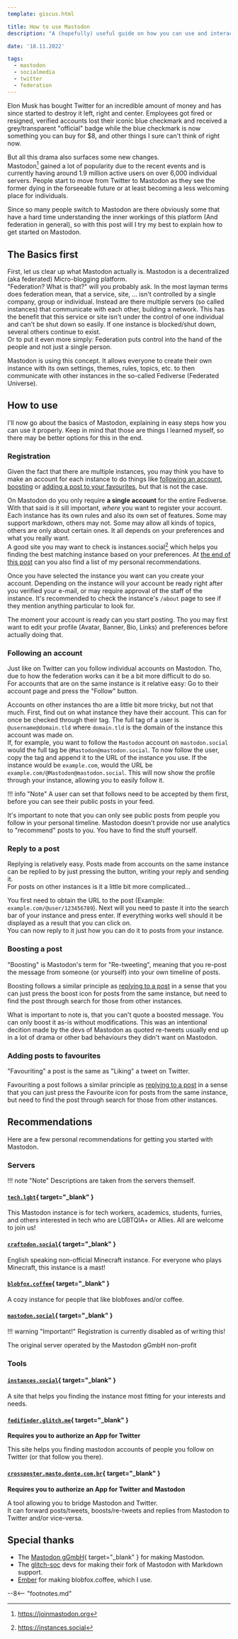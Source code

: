 ```yaml
---
template: giscus.html

title: How to use Mastodon
description: "A (hopefully) useful guide on how you can use and interact with Mastodon."

date: '18.11.2022'

tags:
  - mastodon
  - socialmedia
  - twitter
  - federation
---
```


[^1]: https://joinmastodon.org
[^2]: https://instances.social

Elon Musk has bought Twitter for an incredible amount of money and has since started to destroy it left, right and center. Employees got fired or resigned, verified accounts lost their iconic blue checkmark and received a grey/transparent "official" badge while the blue checkmark is now something you can buy for $8, and other things I sure can't think of right now.

But all this drama also surfaces some new changes.  
Mastodon[^1] gained a lot of popularity due to the recent events and is currently having around 1.9 million active users on over 6,000 individual servers. People start to move from Twitter to Mastodon as they see the former dying in the forseeable future or at least becoming a less welcoming place for individuals.

Since so many people switch to Mastodon are there obviously some that have a hard time understanding the inner workings of this platform (And federation in general), so with this post will I try my best to explain how to get started on Mastodon.

## The Basics first

First, let us clear up what Mastodon actually is. Mastodon is a decentralized (aka federated) Micro-blogging platform.  
"Federation? What is that?" will you probably ask. In the most layman terms does federation mean, that a service, site, ... isn't controlled by a single company, group or individual. Instead are there multiple servers (so called instances) that communicate with each other, building a network. This has the benefit that this service or site isn't under the control of one individual and can't be shut down so easily. If one instance is blocked/shut down, several others continue to exist.  
Or to put it even more simply: Federation puts control into the hand of the people and not just a single person.

Mastodon is using this concept. It allows everyone to create their own instance with its own settings, themes, rules, topics, etc. to then communicate with other instances in the so-called Fediverse (Federated Universe).

## How to use

I'll now go about the basics of Mastodon, explaining in easy steps how you can use it properly. Keep in mind that those are things I learned myself, so there may be better options for this in the end.

### Registration

Given the fact that there are multiple instances, you may think you have to make an account for each instance to do things like [following an account](#following-an-account), [boosting](#boosting-a-post) or [adding a post to your favourites](#adding-posts-to-favourites), but that is not the case.

On Mastodon do you only require **a single account** for the entire Fediverse. With that said is it sill important, *where* you want to register your account. Each instance has its own rules and also its own set of features. Some may support markdown, others may not. Some may allow all kinds of topics, others are only about certain ones. It all depends on your preferences and what you really want.  
A good site you may want to check is instances.social[^2] which helps you finding the best matching instance based on your preferences. At [the end of this post](#servers) can you also find a list of my personal recommendations.

Once you have selected the instance you want can you create your account. Depending on the instance will your account be ready right after you verified your e-mail, or may require approval of the staff of the instance. It's recommended to check the instance's `/about` page to see if they mention anything particular to look for.

The moment your account is ready can you start posting. Tho you may first want to edit your profile (Avatar, Banner, Bio, Links) and preferences before actually doing that.

### Following an account

Just like on Twitter can you follow individual accounts on Mastodon. Tho, due to how the federation works can it be a bit more difficult to do so.  
For accounts that are on the same instance is it relative easy: Go to their account page and press the "Follow" button.

Accounts on other instances tho are a little bit more tricky, but not that much. First, find out on what instance they have their account. This can for once be checked through their tag. The full tag of a user is `@username@domain.tld` where `domain.tld` is the domain of the instance this account was made on.  
If, for example, you want to follow the `Mastodon` account on `mastodon.social` would the full tag be `@Mastodon@mastodon.social`. To now follow the user, copy the tag and append it to the URL of the instance you use. If the instance would be `example.com`, would the URL be `example.com/@Mastodon@mastodon.social`. This will now show the profile through your instance, allowing you to easily follow it.

!!! info "Note"
    A user can set that follows need to be accepted by them first, before you can see their public posts in your feed.

It's important to note that you can only see public posts from people you follow in your personal timeline. Mastodon doesn't provide nor use analytics to "recommend" posts to you. You have to find the stuff yourself.

### Reply to a post

Replying is relatively easy. Posts made from accounts on the same instance can be replied to by just pressing the button, writing your reply and sending it.  
For posts on other instances is it a little bit more complicated...

You first need to obtain the URL to the post (Example: `example.com/@user/123456789`). Next will you need to paste it into the search bar of your instance and press enter. If everything works well should it be displayed as a result that you can click on.  
You can now reply to it just how you can do it to posts from your instance.

### Boosting a post

"Boosting" is Mastodon's term for "Re-tweeting", meaning that you re-post the message from someone (or yourself) into your own timeline of posts.

Boosting follows a similar principle as [replying to a post](#replying-to-a-post) in a sense that you can just press the boost icon for posts from the same instance, but need to find the post through search for those from other instances.

What is important to note is, that you can't quote a boosted message. You can only boost it as-is without modifications. This was an intentional decition made by the devs of Mastodon as quoted re-tweets usually end up in a lot of drama or other bad behaviours they didn't want on Mastodon.

### Adding posts to favourites

"Favouriting" a post is the same as "Liking" a tweet on Twitter.

Favouriting a post follows a similar principle as [replying to a post](#replying-to-a-post) in a sense that you can just press the Favourite icon for posts from the same instance, but need to find the post through search for those from other instances.

## Recommendations

Here are a few personal recommendations for getting you started with Mastodon.

### Servers

!!! note "Note"
    Descriptions are taken from the servers themself.

#### [`tech.lgbt`](https://tech.lgbt){ target="_blank" }  

This Mastodon instance is for tech workers, academics, students, furries, and others interested in tech who are LGBTQIA+ or Allies. All are welcome to join us!

#### [`craftodon.social`](https://craftodon.social){ target="_blank" }  

English speaking non-official Minecraft instance. For everyone who plays Minecraft, this instance is a mast!

#### [`blobfox.coffee`](https://blobfox.coffe){ target="_blank" }

A cozy instance for people that like blobfoxes and/or coffee.

#### [`mastodon.social`](https://mastodon.social){ target="_blank" }

!!! warning "Important!"
    Registration is currently disabled as of writing this!  

The original server operated by the Mastodon gGmbH non-profit

### Tools

#### [`instances.social`](https://instances.social){ target="_blank" }

A site that helps you finding the instance most fitting for your interests and needs.

#### [`fedifinder.glitch.me`](https://fedifinder.glitch.me){ target="_blank" }

**Requires you to authorize an App for Twitter**

This site helps you finding mastodon accounts of people you follow on Twitter (or that follow you there).

#### [`crossposter.masto.donte.com.br`](https://crossposter.masto.donte.com.br/){ target="_blank" }

**Requires you to authorize an App for Twitter and Mastodon**

A tool allowing you to bridge Mastodon and Twitter.  
It can forward posts/tweets, boosts/re-tweets and replies from Mastodon to Twitter and/or vice-versa.

## Special thanks

- The [Mastodon gGmbH](https://joinmastodon.org){ target="_blank" } for making Mastodon.
- The [glitch-soc](https://github.com/glitch-soc) devs for making their fork of Mastodon with Markdown support.
- [Ember](https://blobfox.coffee/@Ember) for making blobfox.coffee, which I use.

--8<-- "footnotes.md"
